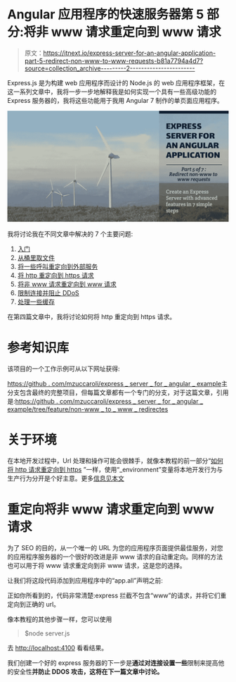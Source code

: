 # Angular 应用程序的快速服务器第 5 部分:将非 www 请求重定向到 www 请求

> 原文：<https://itnext.io/express-server-for-an-angular-application-part-5-redirect-non-www-to-www-requests-b81a7794a4d7?source=collection_archive---------2----------------------->

Express.js 是为构建 web 应用程序而设计的 Node.js 的 web 应用程序框架，在这一系列文章中，我将一步一步地解释我是如何实现一个具有一些高级功能的 Express 服务器的，我将这些功能用于我用 Angular 7 制作的单页面应用程序。

![](img/b0c6f5d61fc008d9f6a4d58005cdf76c.png)

我将讨论我在不同文章中解决的 7 个主要问题:

1.  [入门](https://medium.com/@marcozuccaroli/express-server-for-an-angular-application-part-1-getting-started-2cd27de691bd?fbclid=IwAR0FqPoqKeBps4QUM3E09aSGKDwjUNKcoZHxPKAB5iBt8dwUbuEol3b7IZ8)
2.  [从桶里取文件](https://medium.com/@marcozuccaroli/express-server-for-an-angular-application-part-2-serve-files-from-a-bucket-ae14d23e7cde)
3.  [将一些呼叫重定向到外部服务](https://medium.com/@marcozuccaroli/express-server-for-an-angular-application-part-3-redirect-routes-to-an-external-service-d4658ed575cb)
4.  [将 http 重定向到 https 请求](https://medium.com/@marcozuccaroli/express-server-for-an-angular-application-part-4-redirect-http-to-https-requests-d4f6e7ed7e93)
5.  [将非 www 请求重定向到 www 请求](https://medium.com/@marcozuccaroli/express-server-for-an-angular-application-part-5-redirect-non-www-to-www-requests-b81a7794a4d7)
6.  [限制连接并阻止 DDoS](https://medium.com/@marcozuccaroli/express-server-for-an-angular-application-part-5-limit-connections-and-prevent-ddos-e27902cc702b)
7.  [处理一些缓存](https://medium.com/@marcozuccaroli/express-server-for-an-angular-application-part-7-add-cache-f11e8060a2e3)

在第四篇文章中，我将讨论如何将 http 重定向到 https 请求。

# 参考知识库

该项目的一个工作示例可从以下网址获得:

[https://github . com/mzuccaroli/express _ server _ for _ angular _ example](https://github.com/mzuccaroli/express_server_for_angular_example)主分支包含最终的完整项目，但每篇文章都有一个专门的分支，对于这篇文章，引用是:[https://github . com/mzuccaroli/express _ server _ for _ angular _ example/tree/feature/non-www _ to _ www _ redirectes](https://github.com/mzuccaroli/express_server_for_angular_example/tree/feature/non-www_to_www_redirects)

# 关于环境

在本地开发过程中，Url 处理和操作可能会很棘手，就像本教程的前一部分“[如何将 http 请求重定向到 https](https://medium.com/@marcozuccaroli/express-server-for-an-angular-application-part-4-redirect-http-to-https-requests-d4f6e7ed7e93) ”一样，使用“_environment”变量将本地开发行为与生产行为分开是个好主意。更多[信息见本文](https://medium.com/@marcozuccaroli/express-server-for-an-angular-application-part-4-redirect-http-to-https-requests-d4f6e7ed7e93)

# 重定向将非 www 请求重定向到 www 请求

为了 SEO 的目的，从一个唯一的 URL 为您的应用程序页面提供最佳服务，对您的应用程序服务器的一个很好的改进是非 www 请求的自动重定向。同样的方法也可以用于将 www 请求重定向到非 www 请求，这是您的选择。

让我们将这段代码添加到应用程序中的“app.all”声明之前:

正如你所看到的，代码非常清楚:express 拦截不包含“www”的请求，并将它们重定向到正确的 url。

像本教程的其他步骤一样，您可以使用

> $node server.js

去 [http://localhost:4100](http://localhost:4100) 看看结果。

我们创建一个好的 express 服务器的下一步是**通过对连接设置一些**限制来提高他的安全性**并防止 DDOS 攻击，这将在下一篇文章中讨论。**